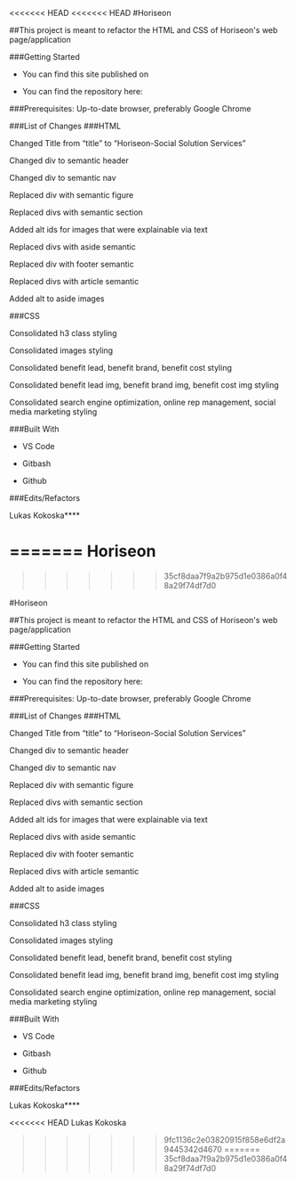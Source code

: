 <<<<<<< HEAD
<<<<<<< HEAD
#Horiseon##This project is meant to refactor the HTML and CSS of Horiseon's web page/application###Getting Started * You can find this site published on + You can find the repository here:###Prerequisites: Up-to-date browser, preferably Google Chrome###List of Changes###HTMLChanged Title from “title” to “Horiseon-Social Solution Services”Changed div to semantic headerChanged div to semantic navReplaced div with semantic figureReplaced divs with semantic sectionAdded alt ids for images that were explainable via textReplaced divs with aside semanticReplaced div with footer semanticReplaced divs with article semanticAdded alt to aside images###CSSConsolidated h3 class stylingConsolidated images stylingConsolidated benefit lead, benefit brand, benefit cost stylingConsolidated benefit lead img, benefit brand img, benefit cost img stylingConsolidated search engine optimization, online rep management, social media marketing styling###Built With* VS Code + Gitbash- Github###Edits/RefactorsLukas Kokoska****
=======
Horiseon
=======
>>>>>>> 35cf8daa7f9a2b975d1e0386a0f48a29f74df7d0

#Horiseon

##This project is meant to refactor the HTML and CSS of Horiseon's web page/application

###Getting Started
 * You can find this site published on
 + You can find the repository here:

###Prerequisites:
 Up-to-date browser, preferably Google Chrome

###List of Changes
###HTML

Changed Title from “title” to “Horiseon-Social Solution Services”

Changed div to semantic header

Changed div to semantic nav

Replaced div with semantic figure

Replaced divs with semantic section

Added alt ids for images that were explainable via text

Replaced divs with aside semantic

Replaced div with footer semantic

Replaced divs with article semantic

Added alt to aside images

###CSS

Consolidated h3 class styling

Consolidated images styling

Consolidated benefit lead, benefit brand, benefit cost styling

Consolidated benefit lead img, benefit brand img, benefit cost img styling

Consolidated search engine optimization, online rep management, social media marketing styling

###Built With

* VS Code 
+ Gitbash
- Github

###Edits/Refactors

Lukas Kokoska****









<<<<<<< HEAD
Lukas Kokoska
>>>>>>> 9fc1136c2e03820915f858e6df2a9445342d4670
=======
>>>>>>> 35cf8daa7f9a2b975d1e0386a0f48a29f74df7d0
